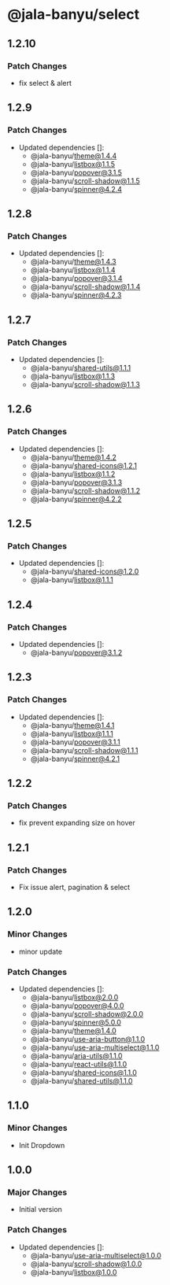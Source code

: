 # @jala-banyu/select

## 1.2.10

### Patch Changes

- fix select & alert

## 1.2.9

### Patch Changes

- Updated dependencies []:
  - @jala-banyu/theme@1.4.4
  - @jala-banyu/listbox@1.1.5
  - @jala-banyu/popover@3.1.5
  - @jala-banyu/scroll-shadow@1.1.5
  - @jala-banyu/spinner@4.2.4

## 1.2.8

### Patch Changes

- Updated dependencies []:
  - @jala-banyu/theme@1.4.3
  - @jala-banyu/listbox@1.1.4
  - @jala-banyu/popover@3.1.4
  - @jala-banyu/scroll-shadow@1.1.4
  - @jala-banyu/spinner@4.2.3

## 1.2.7

### Patch Changes

- Updated dependencies []:
  - @jala-banyu/shared-utils@1.1.1
  - @jala-banyu/listbox@1.1.3
  - @jala-banyu/scroll-shadow@1.1.3

## 1.2.6

### Patch Changes

- Updated dependencies []:
  - @jala-banyu/theme@1.4.2
  - @jala-banyu/shared-icons@1.2.1
  - @jala-banyu/listbox@1.1.2
  - @jala-banyu/popover@3.1.3
  - @jala-banyu/scroll-shadow@1.1.2
  - @jala-banyu/spinner@4.2.2

## 1.2.5

### Patch Changes

- Updated dependencies []:
  - @jala-banyu/shared-icons@1.2.0
  - @jala-banyu/listbox@1.1.1

## 1.2.4

### Patch Changes

- Updated dependencies []:
  - @jala-banyu/popover@3.1.2

## 1.2.3

### Patch Changes

- Updated dependencies []:
  - @jala-banyu/theme@1.4.1
  - @jala-banyu/listbox@1.1.1
  - @jala-banyu/popover@3.1.1
  - @jala-banyu/scroll-shadow@1.1.1
  - @jala-banyu/spinner@4.2.1

## 1.2.2

### Patch Changes

- fix prevent expanding size on hover

## 1.2.1

### Patch Changes

- Fix issue alert, pagination & select

## 1.2.0

### Minor Changes

- minor update

### Patch Changes

- Updated dependencies []:
  - @jala-banyu/listbox@2.0.0
  - @jala-banyu/popover@4.0.0
  - @jala-banyu/scroll-shadow@2.0.0
  - @jala-banyu/spinner@5.0.0
  - @jala-banyu/theme@1.4.0
  - @jala-banyu/use-aria-button@1.1.0
  - @jala-banyu/use-aria-multiselect@1.1.0
  - @jala-banyu/aria-utils@1.1.0
  - @jala-banyu/react-utils@1.1.0
  - @jala-banyu/shared-icons@1.1.0
  - @jala-banyu/shared-utils@1.1.0

## 1.1.0

### Minor Changes

- Init Dropdown

## 1.0.0

### Major Changes

- Initial version

### Patch Changes

- Updated dependencies []:
  - @jala-banyu/use-aria-multiselect@1.0.0
  - @jala-banyu/scroll-shadow@1.0.0
  - @jala-banyu/listbox@1.0.0
